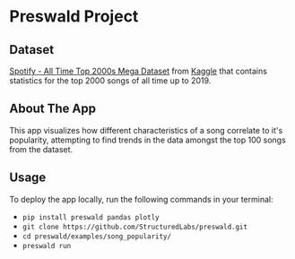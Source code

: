# Preswald Project

## Dataset

[Spotify - All Time Top 2000s Mega Dataset](https://www.kaggle.com/datasets/iamsumat/spotify-top-2000s-mega-dataset) from [Kaggle](https://www.kaggle.com/) that contains statistics for the top 2000 songs of all time up to 2019.

## About The App

This app visualizes how different characteristics of a song correlate to it's popularity, attempting to find trends in the data amongst the top 100 songs from the dataset.

## Usage

To deploy the app locally, run the following commands in your terminal:

- `pip install preswald pandas plotly`
- `git clone https://github.com/StructuredLabs/preswald.git`
- `cd preswald/examples/song_popularity/`
- `preswald run`
